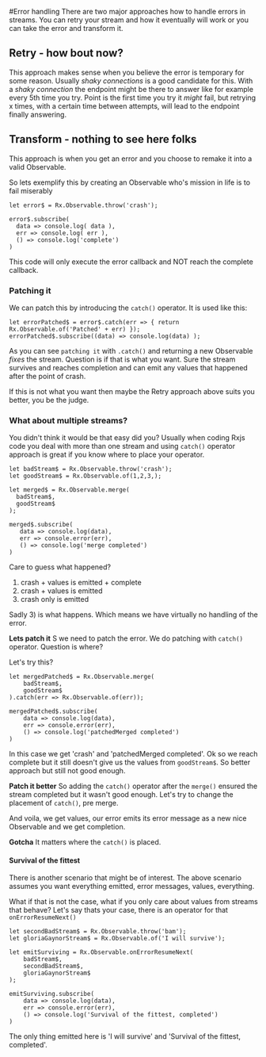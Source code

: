 #Error handling 
There are two major approaches how to handle errors in streams. You can retry your stream and how it eventually will work or you can take the error and transform it.

## Retry - how bout now? 
This approach makes sense when you believe the error is temporary for some reason. Usually *shaky connections* is a good candidate for this. With a *shaky connection* the endpoint might be there to answer like for example every 5th time you try. Point is the first time you try it *might* fail, but retrying x times, with a certain time between attempts, will lead to the endpoint finally answering.

## Transform - nothing to see here folks
This approach is when you get an error and you choose to remake it into a valid Observable.

So lets exemplify this by creating an Observable who's mission in life is to fail miserably

```
let error$ = Rx.Observable.throw('crash');

error$.subscribe( 
  data => console.log( data ),
  err => console.log( err ),
  () => console.log('complete')
)
```
This code will only execute the error callback and NOT reach the complete callback. 
### Patching it
We can patch this by introducing the `catch()` operator. It is used like this:
```
let errorPatched$ = error$.catch(err => { return Rx.Observable.of('Patched' + err) });
errorPatched$.subscribe((data) => console.log(data) );
```
As you can see `patching it` with `.catch()` and returning a new Observable *fixes* the stream. Question is if that is what you want. Sure the stream survives and reaches completion and can emit any values that happened after the point of crash. 

If this is not what you want then maybe the Retry approach above suits you better, you be the judge.

### What about multiple streams?
You didn't think it would be that easy did you? Usually when coding Rxjs code you deal with more than one stream and using `catch()` operator approach is great if you know where to place your operator.

```
let badStream$ = Rx.Observable.throw('crash');
let goodStream$ = Rx.Observable.of(1,2,3,);

let merged$ = Rx.Observable.merge(
  badStream$,
  goodStream$
);

merged$.subscribe(
   data => console.log(data),
   err => console.error(err),
   () => console.log('merge completed') 
)
```
Care to guess what happened?
1) crash + values is emitted + complete
2) crash + values is emitted
3) crash only is emitted

Sadly 3) is what happens. Which means we have virtually no handling of the error.

**Lets patch it**
S we need to patch the error. We do patching with `catch()` operator. Question is where?

Let's try this?

```
let mergedPatched$ = Rx.Observable.merge(
    badStream$,
    goodStream$
).catch(err => Rx.Observable.of(err));

mergedPatched$.subscribe(
    data => console.log(data),
    err => console.error(err),
    () => console.log('patchedMerged completed')
)

```
In this case we get 'crash' and 'patchedMerged completed'. Ok so we reach complete but it still doesn't give us the values from `goodStream$`.
So better approach but still not good enough.

**Patch it better**
So adding the `catch()` operator after the `merge()` ensured the stream completed but it wasn't good enough. Let's try to change the placement of `catch()`, pre merge.

And voila, we get values, our error emits its error message as a new nice Observable and we get completion.

**Gotcha**
It matters where the `catch()` is placed.

#### Survival of the fittest
There is another scenario that might be of interest. The above scenario assumes you want everything emitted, error messages, values, everything.

What if that is not the case, what if you only care about values from streams that behave? Let's say thats your case, there is an operator for that `onErrorResumeNext()`

```
let secondBadStream$ = Rx.Observable.throw('bam');
let gloriaGaynorStream$ = Rx.Observable.of('I will survive');

let emitSurviving = Rx.Observable.onErrorResumeNext(
    badStream$,
    secondBadStream$,
    gloriaGaynorStream$
);

emitSurviving.subscribe(
    data => console.log(data),
    err => console.error(err),
    () => console.log('Survival of the fittest, completed')
) 
```
The only thing emitted here is 'I will survive' and 'Survival of the fittest, completed'.


